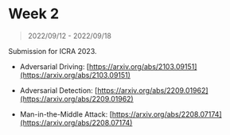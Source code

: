 # Week 2

> 2022/09/12 - 2022/09/18

Submission for ICRA 2023.


- Adversarial Driving: [https://arxiv.org/abs/2103.09151](https://arxiv.org/abs/2103.09151)

- Adversarial Detection: [https://arxiv.org/abs/2209.01962](https://arxiv.org/abs/2209.01962)

- Man-in-the-Middle Attack: [https://arxiv.org/abs/2208.07174](https://arxiv.org/abs/2208.07174)
